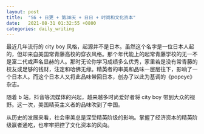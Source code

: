 ```yaml
---
layout: post
title:  "S6 + 日更 + 第38天 + 日日 + 时尚和文化资本"
date:   2021-08-31 01:32:55 +0800
categories: daily_writing
---
```


最近几年流行的 city boy 风格，起源并不是日本。虽然这个名字是一位日本人起的，但却来自美国常青藤高校的穿衣风格。那个年代能上的起常青藤学校的无一不是富二代或声名显赫的人。那时无论你学习成绩多么优秀，家里若是没有常青藤的校友或足够的钱财，注定和哈佛无缘。精英者的审美和品味一层层往下，影响了一个日本人。而这个日本人又将此品味带回日本，创办了以此为基调的《popeye》杂志。

随着 b 站，抖音等流媒体的兴起，越来越多时尚爱好者将 city boy 带到大众的视野。这一次，美国精英主义者的品味吹到了中国。

从历史的发展来看，社会审美总是深受精英阶级的影响。掌握了经济资本的精英阶级赢者通吃，也牢牢把控了文化资本的风向。